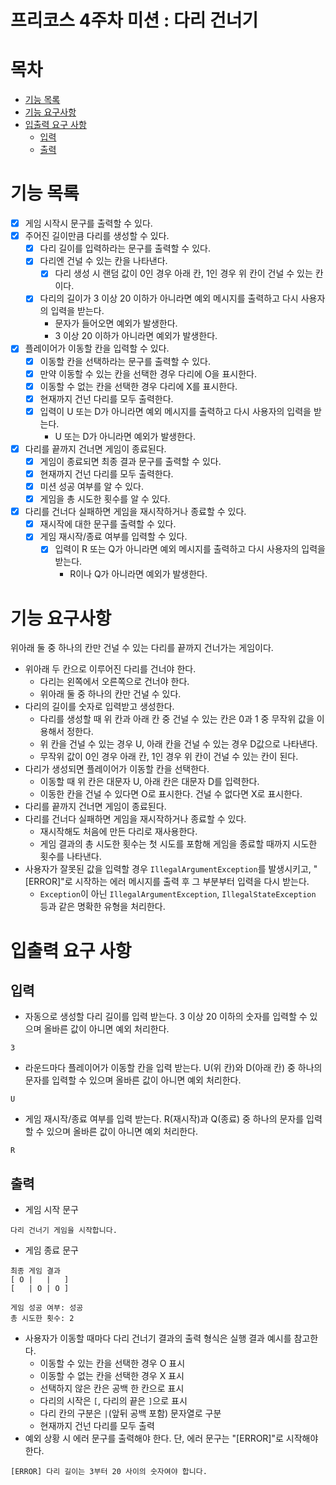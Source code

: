 # 프리코스 4주차 미션 : 다리 건너기

# 목차
- [기능 목록](#기능-목록)
- [기능 요구사항](#기능-요구사항)
- [입출력 요구 사항](#입출력-요구-사항)
    - [입력](#입력)
    - [출력](#출력)

# 기능 목록
- [x] 게임 시작시 문구를 출력할 수 있다.
- [x] 주어진 길이만큼 다리를 생성할 수 있다.
  - [x] 다리 길이를 입력하라는 문구를 출력할 수 있다.
  - [x] 다리엔 건널 수 있는 칸을 나타낸다.
    - [x] 다리 생성 시 랜덤 값이 0인 경우 아래 칸, 1인 경우 위 칸이 건널 수 있는 칸이다. 
  - [x] 다리의 길이가 3 이상 20 이하가 아니라면 예외 메시지를 출력하고 다시 사용자의 입력을 받는다.
    - 문자가 들어오면 예외가 발생한다.
    - 3 이상 20 이하가 아니라면 예외가 발생한다.
- [x] 플레이어가 이동할 칸을 입력할 수 있다.
  - [x] 이동할 칸을 선택하라는 문구를 출력할 수 있다.
  - [x] 만약 이동할 수 있는 칸을 선택한 경우 다리에 O을 표시한다.
  - [x] 이동할 수 없는 칸을 선택한 경우 다리에 X를 표시한다.
  - [x] 현재까지 건넌 다리를 모두 출력한다.
  - [x] 입력이 U 또는 D가 아니라면 예외 메시지를 출력하고 다시 사용자의 입력을 받는다.
    - U 또는 D가 아니라면 예외가 발생한다.
- [x] 다리를 끝까지 건너면 게임이 종료된다.
  - [x] 게임이 종료되면 최종 결과 문구를 출력할 수 있다.
  - [x] 현재까지 건넌 다리를 모두 출력한다.
  - [x] 미션 성공 여부를 알 수 있다.
  - [x] 게임을 총 시도한 횟수를 알 수 있다.
- [x] 다리를 건너다 실패하면 게임을 재시작하거나 종료할 수 있다.
  - [x] 재시작에 대한 문구를 출력할 수 있다.
  - [x] 게임 재시작/종료 여부를 입력할 수 있다.
    - [x] 입력이 R 또는 Q가 아니라면 예외 메시지를 출력하고 다시 사용자의 입력을 받는다.
      - R이나 Q가 아니라면 예외가 발생한다.



# 기능 요구사항
위아래 둘 중 하나의 칸만 건널 수 있는 다리를 끝까지 건너가는 게임이다.
- 위아래 두 칸으로 이루어진 다리를 건너야 한다.
    - 다리는 왼쪽에서 오른쪽으로 건너야 한다.
    - 위아래 둘 중 하나의 칸만 건널 수 있다.
- 다리의 길이를 숫자로 입력받고 생성한다.
    - 다리를 생성할 때 위 칸과 아래 칸 중 건널 수 있는 칸은 0과 1 중 무작위 값을 이용해서 정한다.
    - 위 칸을 건널 수 있는 경우 U, 아래 칸을 건널 수 있는 경우 D값으로 나타낸다.
    - 무작위 값이 0인 경우 아래 칸, 1인 경우 위 칸이 건널 수 있는 칸이 된다.
- 다리가 생성되면 플레이어가 이동할 칸을 선택한다.
    - 이동할 때 위 칸은 대문자 U, 아래 칸은 대문자 D를 입력한다.
    - 이동한 칸을 건널 수 있다면 O로 표시한다. 건널 수 없다면 X로 표시한다.
- 다리를 끝까지 건너면 게임이 종료된다.
- 다리를 건너다 실패하면 게임을 재시작하거나 종료할 수 있다.
    - 재시작해도 처음에 만든 다리로 재사용한다.
    - 게임 결과의 총 시도한 횟수는 첫 시도를 포함해 게임을 종료할 때까지 시도한 횟수를 나타낸다.
- 사용자가 잘못된 값을 입력할 경우 `IllegalArgumentException`를 발생시키고, "[ERROR]"로 시작하는 에러 메시지를 출력 후 그 부분부터 입력을 다시 받는다.
    - `Exception`이 아닌 `IllegalArgumentException`, `IllegalStateException` 등과 같은 명확한 유형을 처리한다.

# 입출력 요구 사항

## 입력
- 자동으로 생성할 다리 길이를 입력 받는다. 3 이상 20 이하의 숫자를 입력할 수 있으며 올바른 값이 아니면 예외 처리한다.
```
3
```
- 라운드마다 플레이어가 이동할 칸을 입력 받는다. U(위 칸)와 D(아래 칸) 중 하나의 문자를 입력할 수 있으며 올바른 값이 아니면 예외 처리한다.
```
U
```
- 게임 재시작/종료 여부를 입력 받는다. R(재시작)과 Q(종료) 중 하나의 문자를 입력할 수 있으며 올바른 값이 아니면 예외 처리한다.
```
R
```

## 출력
- 게임 시작 문구
```
다리 건너기 게임을 시작합니다.
```
- 게임 종료 문구
```
최종 게임 결과
[ O |   |   ]
[   | O | O ]

게임 성공 여부: 성공
총 시도한 횟수: 2
```
- 사용자가 이동할 때마다 다리 건너기 결과의 출력 형식은 실행 결과 예시를 참고한다.
    - 이동할 수 있는 칸을 선택한 경우 O 표시
    - 이동할 수 없는 칸을 선택한 경우 X 표시
    - 선택하지 않은 칸은 공백 한 칸으로 표시
    - 다리의 시작은 `[`, 다리의 끝은 `]`으로 표시
    - 다리 칸의 구분은 ` | `(앞뒤 공백 포함) 문자열로 구분
    - 현재까지 건넌 다리를 모두 출력
- 예외 상황 시 에러 문구를 출력해야 한다. 단, 에러 문구는 "[ERROR]"로 시작해야 한다.
```
[ERROR] 다리 길이는 3부터 20 사이의 숫자여야 합니다.
```